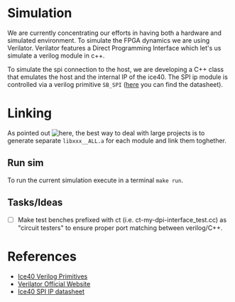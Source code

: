 [verilator]: https://www.veripool.org/wiki/verilator
[ice40-spi]: http://www.latticesemi.com/view_document?document_id=50117
[ice40-primitives]: http://www.latticesemi.com/~/media/LatticeSemi/Documents/TechnicalBriefs/SBTICETechnologyLibrary201608.pdf

# Simulation

We are currently concentrating our efforts in having both a hardware and
simulated environment.
To simulate the FPGA dynamics we are using Verilator.
Verilator features a Direct Programming Interface which let's us simulate a
verilog module in c++. 

To simulate the spi connection to the host, we are developing a C++ class
that emulates the host and the internal IP of the ice40.
The SPI ip module is controlled via a verilog primitive `SB_SPI`
([here][ice40-primitives] you can find the datasheet).

# Linking

As pointed out ![here](https://github.com/verilator/verilator/issues/2317#issuecomment-626054278), the best way to deal with large projects is to generate separate `libxxx__ALL.a` for each module and link them toghether.

## Run sim

To run the current simulation execute in a terminal `make run`.

## Tasks/Ideas

- [ ] Make test benches prefixed with ct (i.e. ct-my-dpi-interface_test.cc) as "circuit
      testers" to ensure proper port matching between verilog/C++.

# References

- [Ice40 Verilog Primitives][ice40-primitives]
- [Verilator Official Website][verilator]
- [Ice40 SPI IP datasheet][ice40-spi]
